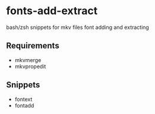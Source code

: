 # fonts-add-extract
bash/zsh snippets for mkv files font adding and extracting

## Requirements

- mkvmerge
- mkvpropedit 

## Snippets

- fontext
- fontadd


